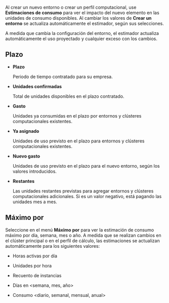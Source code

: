 Al crear un nuevo entorno o crear un perfil computacional, use **Estimaciones de consumo** para ver el impacto del nuevo elemento en las unidades de consumo disponibles. Al cambiar los valores de **Crear un entorno** se actualiza automáticamente el estimador, según sus selecciones.

A medida que cambia la configuración del entorno, el estimador actualiza automáticamente el uso proyectado y cualquier exceso con los cambios.

Plazo
-----

-   **Plazo**

    Periodo de tiempo contratado para su empresa.

-   **Unidades confirmadas**

    Total de unidades disponibles en el plazo contratado.

-   **Gasto**

    Unidades ya consumidas en el plazo por entornos y clústeres computacionales existentes.

-   **Ya asignado**

    Unidades de uso previsto en el plazo para entornos y clústeres computacionales existentes.

-   **Nuevo gasto**

    Unidades de uso previsto en el plazo para el nuevo entorno, según los valores introducidos.

-   **Restantes**

    Las unidades restantes previstas para agregar entornos y clústeres computacionales adicionales. Si es un valor negativo, está pagando las unidades mes a mes.

Máximo por
----------

Seleccione en el menú **Máximo por** para ver la estimación de consumo máximo por día, semana, mes o año. A medida que se realizan cambios en el clúster principal o en el perfil de cálculo, las estimaciones se actualizan automáticamente para los siguientes valores:

-   Horas activas por día

-   Unidades por hora

-   Recuento de instancias

-   Días en \<semana, mes, año\>

-   Consumo \<diario, semanal, mensual, anual\>
